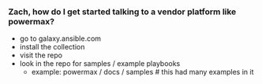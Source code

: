 ### Zach, how do I get started talking to a vendor platform like powermax?
- go to galaxy.ansible.com
- install the collection
- visit the repo
- look in the repo for samples / example playbooks
    - example: powermax / docs / samples   # this had many examples in it

